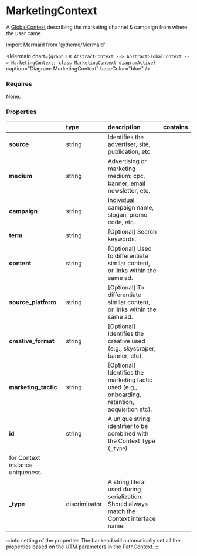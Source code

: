 # MarketingContext

A [GlobalContext](/taxonomy/global-contexts) describing the marketing channel & campaign from where the user came.

import Mermaid from '@theme/Mermaid'

<Mermaid chart={`
    graph LR
      AbstractContext --> AbstractGlobalContext --> MarketingContext;
    class MarketingContext diagramActive
  `}
  caption="Diagram: MarketingContext"
  baseColor="blue"
/>

### Requires

None.

### Properties

|                      | type          | description                                                                                                 | contains |
|:---------------------|:--------------|:------------------------------------------------------------------------------------------------------------|:---------|
| **source**           | string        | Identifies the advertiser, site, publication, etc.                                                          |          |
| **medium**           | string        | Advertising or marketing medium: cpc, banner, email newsletter, etc.                                        |          |
| **campaign**         | string        | Individual campaign name, slogan, promo code, etc.                                                          |          |
| **term**             | string        | [Optional] Search keywords.                                                                                 |          |
| **content**          | string        | [Optional] Used to differentiate similar content, or links within the same ad.                              |          |
| **source_platform**  | string        | [Optional] To differentiate similar content, or links within the same ad.                                   |          |
| **creative_format**  | string        | [Optional] Identifies the creative used (e.g., skyscraper, banner, etc).                                    |          |
| **marketing_tactic** | string        | [Optional] Identifies the marketing tactic used (e.g., onboarding, retention, acquisition etc).             |          |
| **id**               | string        | A unique string identifier to be combined with the Context Type (`_type`) 
for Context instance uniqueness. |          |
| **_type**            | discriminator | A string literal used during serialization. Should always match the Context interface name.                 |          |

:::info setting of the properties
The backend will automatically set all the properties based on the UTM parameters in the PathContext.
:::
